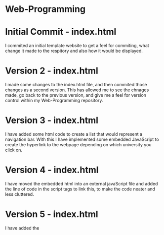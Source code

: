 # Web-Programming

# Initial Commit - index.html
I commited an initial template website to get a feel for commiting, what change it made to the respitory and also how it would be displayed.

# Version 2 - index.html
I made some changes to the index.html file, and then commited those changes as a second version. This has allowed me to see the chnages made, go back to the previous version, and give me a feel for version control within my Web-Programming repository.

# Version 3 - index.html 

I have added some html code to create a list that would represent a navigation bar. With this I have implemented some embedded JavaScript to create the hyperlink to the webpage depending on which university you click on.

# Version 4 - index.html

I have moved the embedded html into an external javaScript file and added the line of code in the script tags to link this, to make the code neater and less cluttered.

# Version 5 - index.html

I have added the <style> line to download the jQuery library for the javaScript on my webpage

# Initial Commit - styles.css

I have commited an external css sheet that will link with index.html to apply and edit the style of the website
This also includes some css to create a horizontal navigation bar.

# Initial Commit - add.js

I have added an external javaScript file to neaten up my html file, and help make the code less cluttered and more neater. I moved the earlier commited embedded js code into this file.

# Version 2 - add.js

I have added some JQuery in the javascript file to allow the user to click on a paragraph they have already read and it will hide it.


